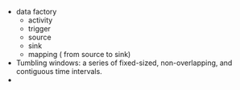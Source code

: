- data factory
	- activity
	- trigger
	- source
	- sink
	- mapping ( from source to sink)
- Tumbling windows: a series of fixed-sized, non-overlapping, and contiguous time intervals.
-